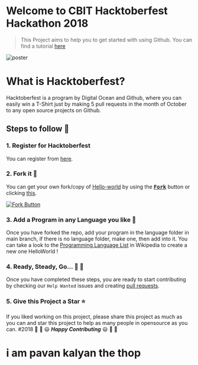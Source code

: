 # Welcome to CBIT Hacktoberfest Hackathon 2018
> This Project aims to help you to get started with using Github. You can find a tutorial [here](https://guides.github.com/activities/hello-world/)

![poster](https://user-images.githubusercontent.com/22680912/46479049-d8a9c400-c80b-11e8-92a1-89fc10701f4a.jpg)

# What is Hacktoberfest?
Hacktoberfest is a program by Digital Ocean and Github, where you can easily win a T-Shirt just by making 5 pull requests in the month of October to any open source projects on Github.

## Steps to follow :scroll:

### 1. Register for Hacktoberfest
You can register from [here](https://hacktoberfest.digitalocean.com).

### 2. Fork it :fork_and_knife:

You can get your own fork/copy of [Hello-world](https://github.com/cbitosc/Hacktoberfest-Hackathon-Hello-World) by using the <a href="https://github.com/cbitosc/Hacktoberfest-Hackathon-Hello-World/new/master?readme=1#fork-destination-box"><kbd><b>Fork</b></kbd></a> button or clicking [this](https://github.com/cbitosc/Hacktoberfest-Hackathon-Hello-World/new/master?readme=1#fork-destination-box).

 [![Fork Button](https://help.github.com/assets/images/help/repository/fork_button.jpg)](https://github.com/cbitosc/Hacktoberfest-Hackathon-Hello-World)

### 3. Add a Program in any Language you like :rabbit2:
Once you have forked the repo, add your program in the language folder in 
main branch, if there is no language folder, make one, then add into it.
You can take a look to the [Programming Language List](https://en.wikipedia.org/wiki/List_of_programming_languages) in Wikipedia to create a new one HelloWorld !

### 4. Ready, Steady, Go... :turtle: :rabbit2:

Once you have completed these steps, you are ready to start contributing 
by checking our `Help Wanted` issues and creating [pull requests](https://github.com/cbitosc/Hacktoberfest-Hackathon-Hello-World/pulls).

### 5. Give this Project a Star :star:

If you liked working on this project, please share this project as much 
as you can and star this project to help as many people in opensource as you can.
#2018
:tada: :confetti_ball: :smiley: _**Happy Contributing**_ :smiley: :confetti_ball: :tada:
# i am pavan kalyan the thop